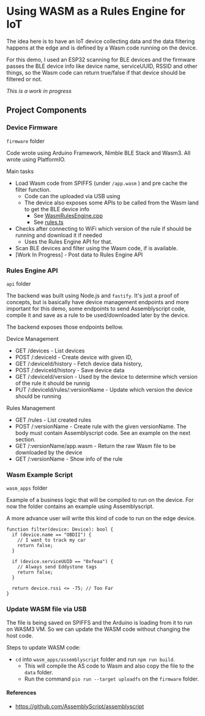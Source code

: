 # Using WASM as a Rules Engine for IoT

The idea here is to have an IoT device collecting data and the data filtering happens at the edge and is defined by a Wasm code running on the device.

For this demo, I used an ESP32 scanning for BLE devices and the firmware passes the BLE device info like device name, serviceUUID, RSSID and other things, so the Wasm code can return true/false if that device should be filtered or not.

_This is a work in progress_

## Project Components

### Device Firmware

`firmware` folder

Code wrote using Arduino Framework, Nimble BLE Stack and Wasm3. All wrote using PlatformIO.

Main tasks

- Load Wasm code from SPIFFS (under `/app.wasm` ) and pre cache the filter function.
  - Code can the uploaded via USB using
  - The device also exposes some APIs to be called from the Wasm land to get the BLE device info
    - See [WasmRulesEngine.cpp](firmware/src/WasmRulesEngine.cpp#74)
    - See [rules.ts](wasm_apps/assemblyscript/rules.ts)
- Checks after connecting to WiFi which version of the rule if should be running and download it if needed
  - Uses the Rules Engine API for that.
- Scan BLE devices and filter using the Wasm code, if is available.
- [Work In Progress] - Post data to Rules Engine API

### Rules Engine API

`api` folder

The backend was built using Node.js and `fastify`. It's just a proof of concepts, but is basically have device management endpoints and more important for this demo, some endpoints to send Assemblyscript code, compile it and save as a rule to be used/downloaded later by the device.

The backend exposes those endpoints bellow.

Device Management

- GET /devices - List devices
- POST /:deviceId - Create device with given ID,
- GET /:deviceId/history - Fetch device data history,
- POST /:deviceId/history - Save device data
- GET /:deviceId/version - Used by the device to determine which version of the rule it should be runnig
- PUT /:deviceId/rules/:versionName - Update which version the device should be running

Rules Management

- GET /rules - List created rules
- POST /:versionName - Create rule with the given versionName. The body must contain Assemblyscript code. See an example on the next section.
- GET /:versionName/app.wasm - Return the raw Wasm file to be downloaded by the device
- GET /:versionName - Show info of the rule

### Wasm Example Script

`wasm_apps` folder

Example of a business logic that will be compiled to run on the device. For now the folder contains an example using Assemblyscript.

A more advance user will write this kind of code to run on the edge device.

```
function filter(device: Device): bool {
  if (device.name == "OBDII") {
    // I want to track my car
    return false;
  }

  if (device.serviceUUID == "0xfeaa") {
    // Always send Eddystone tags
    return false;
  }

  return device.rssi <= -75; // Too Far
}
```

### Update WASM file via USB

The file is being saved on SPIFFS and the Arduino is loading from it to run on WASM3 VM. So we can update the WASM code without changing the host code.

Steps to update WASM code:

- `cd` into `wasm_apps/assemblyscript` folder and run `npm run build`.
  - This will compile the AS code to Wasm and also copy the file to the `data` folder.
  - Run the command `pio run --target uploadfs` on the `firmware` folder.

#### References

- https://github.com/AssemblyScript/assemblyscript
